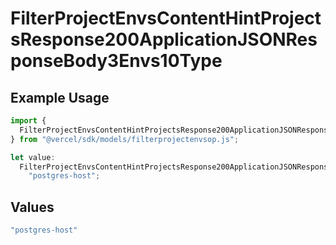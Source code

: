 # FilterProjectEnvsContentHintProjectsResponse200ApplicationJSONResponseBody3Envs10Type

## Example Usage

```typescript
import {
  FilterProjectEnvsContentHintProjectsResponse200ApplicationJSONResponseBody3Envs10Type,
} from "@vercel/sdk/models/filterprojectenvsop.js";

let value:
  FilterProjectEnvsContentHintProjectsResponse200ApplicationJSONResponseBody3Envs10Type =
    "postgres-host";
```

## Values

```typescript
"postgres-host"
```